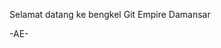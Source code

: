 <html>
<title> Bengkel Git </title>
<body>

Selamat datang ke bengkel Git
Empire Damansar

-AE-


</body>

</html>
